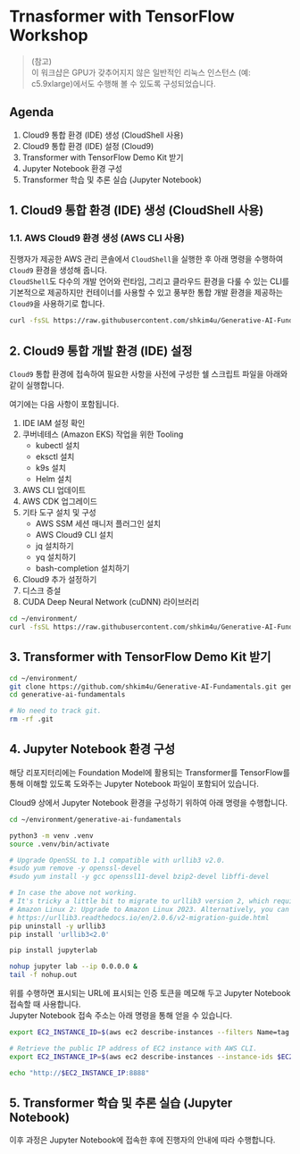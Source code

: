 # Trnasformer with TensorFlow Workshop
> (참고)<br>
> 이 워크샵은 GPU가 갖추어지지 않은 일반적인 리눅스 인스턴스 (예: c5.9xlarge)에서도 수행해 볼 수 있도록 구성되었습니다.


## Agenda
1. Cloud9 통합 환경 (IDE) 생성 (CloudShell 사용)
2. Cloud9 통합 환경 (IDE) 설정 (Cloud9)
3. Transformer with TensorFlow Demo Kit 받기
4. Jupyter Notebook 환경 구성
5. Transformer 학습 및 추론 실습 (Jupyter Notebook)

## 1. Cloud9 통합 환경 (IDE) 생성 (CloudShell 사용)
### 1.1. AWS Cloud9 환경 생성 (AWS CLI 사용)
진행자가 제공한 AWS 관리 콘솔에서 ```CloudShell```을 실행한 후 아래 명령을 수행하여 ```Cloud9``` 환경을 생성해 줍니다.<br>
```CloudShell```도 다수의 개발 언어와 런타임, 그리고 클라우드 환경을 다룰 수 있는 CLI를 기본적으로 제공하지만 컨테이너를 사용할 수 있고 풍부한 통합 개발 환경을 제공하는 ```Cloud9```을 사용하기로 합니다.<br>
```bash
curl -fsSL https://raw.githubusercontent.com/shkim4u/Generative-AI-Fundamentals/main/cloud9/bootstrap-v2-with-admin-user-trust.sh | bash
```
## 2. Cloud9 통합 개발 환경 (IDE) 설정
```Cloud9``` 통합 환경에 접속하여 필요한 사항을 사전에 구성한 쉘 스크립트 파일을 아래와 같이 실행합니다.

여기에는 다음 사항이 포함됩니다.
1. IDE IAM 설정 확인
2. 쿠버네테스 (Amazon EKS) 작업을 위한 Tooling
    * kubectl 설치
    * eksctl 설치
    * k9s 설치
    * Helm 설치
3. AWS CLI 업데이트
4. AWS CDK 업그레이드
5. 기타 도구 설치 및 구성
    * AWS SSM 세션 매니저 플러그인 설치
    * AWS Cloud9 CLI 설치
    * jq 설치하기
    * yq 설치하기
    * bash-completion 설치하기
6. Cloud9 추가 설정하기
7. 디스크 증설
8. CUDA Deep Neural Network (cuDNN) 라이브러리

```bash
cd ~/environment/
curl -fsSL https://raw.githubusercontent.com/shkim4u/Generative-AI-Fundamentals/main/cloud9/cloud9.sh | bash
```

## 3. Transformer with TensorFlow Demo Kit 받기
```bash
cd ~/environment/
git clone https://github.com/shkim4u/Generative-AI-Fundamentals.git generative-ai-fundamentals
cd generative-ai-fundamentals

# No need to track git.
rm -rf .git
```

## 4. Jupyter Notebook 환경 구성

해당 리포지터리에는 Foundation Model에 활용되는 Transformer를 TensorFlow를 통해 이해할 있도록 도와주는 Jupyter Notebook 파일이 포함되어 있습니다.<br>

Cloud9 상에서 Jupyter Notebook 환경을 구성하기 위하여 아래 명령을 수행합니다.

```bash
cd ~/environment/generative-ai-fundamentals

python3 -m venv .venv
source .venv/bin/activate

# Upgrade OpenSSL to 1.1 compatible with urllib3 v2.0.
#sudo yum remove -y openssl-devel
#sudo yum install -y gcc openssl11-devel bzip2-devel libffi-devel 

# In case the above not working.
# It's tricky a little bit to migrate to urllib3 version 2, which requires Amazon Linux 2023 and Python upgrade; Let's take a quick workaround for now.
# Amazon Linux 2: Upgrade to Amazon Linux 2023. Alternatively, you can install OpenSSL 1.1.1 on Amazon Linux 2 using yum install openssl11 openssl11-devel and then install Python with a tool like pyenv.
# https://urllib3.readthedocs.io/en/2.0.6/v2-migration-guide.html 
pip uninstall -y urllib3
pip install 'urllib3<2.0'

pip install jupyterlab

nohup jupyter lab --ip 0.0.0.0 &
tail -f nohup.out
```

위를 수행하면 표시되는 URL에 표시되는 인증 토큰을 메모해 두고 Jupyter Notebook 접속할 때 사용합니다.<br>
Jupyter Notebook 접속 주소는 아래 명령을 통해 얻을 수 있습니다.<br>
```bash
export EC2_INSTANCE_ID=$(aws ec2 describe-instances --filters Name=tag:Name,Values="*cloud9-workspace*" Name=instance-state-name,Values=running --query "Reservations[*].Instances[*].InstanceId" --output text)

# Retrieve the public IP address of EC2 instance with AWS CLI.
export EC2_INSTANCE_IP=$(aws ec2 describe-instances --instance-ids $EC2_INSTANCE_ID --query "Reservations[*].Instances[*].PublicIpAddress" --output text)

echo "http://$EC2_INSTANCE_IP:8888"
```

## 5. Transformer 학습 및 추론 실습 (Jupyter Notebook)
이후 과정은 Jupyter Notebook에 접속한 후에 진행자의 안내에 따라 수행합니다.
